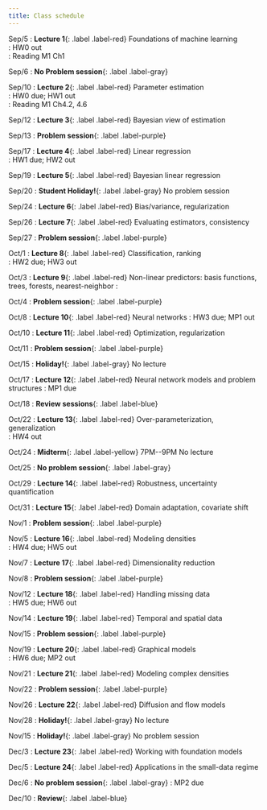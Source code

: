 ```yaml
---
title: Class schedule
---
```

Sep/5
: **Lecture 1**{: .label .label-red} Foundations of machine learning <br>
    : HW0 out <br> : Reading M1 Ch1

Sep/6
: **No Problem session**{: .label .label-gray}

Sep/10
: **Lecture 2**{: .label .label-red} Parameter estimation <br>
    : HW0 due; HW1 out <br> : Reading M1 Ch4.2, 4.6

Sep/12
: **Lecture 3**{: .label .label-red} Bayesian view of estimation

Sep/13
: **Problem session**{: .label .label-purple}

Sep/17
: **Lecture 4**{: .label .label-red} Linear regression <br>
    : HW1 due; HW2 out

Sep/19
: **Lecture 5**{: .label .label-red} Bayesian linear regression <br>

Sep/20
: **Student Holiday!**{: .label .label-gray} No problem session

Sep/24
: **Lecture 6**{: .label .label-red} Bias/variance, regularization 

Sep/26
: **Lecture 7**{: .label .label-red} Evaluating estimators, consistency

Sep/27
: **Problem session**{: .label .label-purple}

Oct/1
: **Lecture 8**{: .label .label-red} Classification, ranking <br>
    : HW2 due; HW3 out

Oct/3
: **Lecture 9**{: .label .label-red} Non-linear predictors: basis functions, trees, forests, nearest-neighbor
    : 
    
Oct/4
: **Problem session**{: .label .label-purple}

Oct/8
: **Lecture 10**{: .label .label-red} Neural networks
    : HW3 due; MP1 out

Oct/10
: **Lecture 11**{: .label .label-red} Optimization, regularization

Oct/11
: **Problem session**{: .label .label-purple}

Oct/15
: **Holiday!**{: .label .label-gray} No lecture

Oct/17
: **Lecture 12**{: .label .label-red} Neural network models and problem structures
    : MP1 due

Oct/18
: **Review sessions**{: .label .label-blue}

Oct/22
: **Lecture 13**{: .label .label-red} Over-parameterization, generalization <br>
    : HW4 out

Oct/24
: **Midterm**{: .label .label-yellow} 7PM--9PM  No lecture

Oct/25
: **No problem session**{: .label .label-gray}

Oct/29
: **Lecture 14**{: .label .label-red} Robustness, uncertainty quantification

Oct/31
: **Lecture 15**{: .label .label-red} Domain adaptation, covariate shift

Nov/1
: **Problem session**{: .label .label-purple}

Nov/5
: **Lecture 16**{: .label .label-red} Modeling densities <br>
    : HW4 due; HW5 out

Nov/7
: **Lecture 17**{: .label .label-red} Dimensionality reduction

Nov/8
: **Problem session**{: .label .label-purple}

Nov/12
: **Lecture 18**{: .label .label-red} Handling missing data <br>
    : HW5 due; HW6 out

Nov/14
: **Lecture 19**{: .label .label-red} Temporal and spatial data

Nov/15
: **Problem session**{: .label .label-purple}

Nov/19
: **Lecture 20**{: .label .label-red} Graphical models <br>
    : HW6 due; MP2 out

Nov/21
: **Lecture 21**{: .label .label-red} Modeling complex densities

Nov/22
: **Problem session**{: .label .label-purple}

Nov/26
: **Lecture 22**{: .label .label-red} Diffusion and flow models

Nov/28
: **Holiday!**{: .label .label-gray} No lecture

Nov/15
: **Holiday!**{: .label .label-gray} No problem session

Dec/3
: **Lecture 23**{: .label .label-red} Working with foundation models

Dec/5
: **Lecture 24**{: .label .label-red} Applications in the small-data regime

Dec/6
: **No problem session**{: .label .label-gray} 
    : MP2 due

Dec/10
: **Review**{: .label .label-blue}
